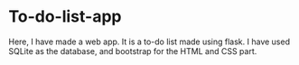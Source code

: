# To-do-list-app

Here, I have made a web app. It is a to-do list made using flask. I have used SQLite as the database, and bootstrap for the HTML and CSS part.
